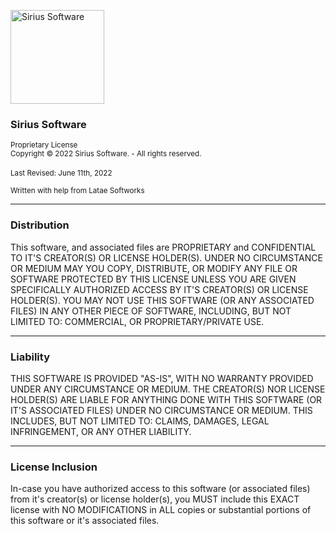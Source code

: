 <img width="150" height="150" src="https://i.imgur.com/leqd2ug.png" alt="Sirius Software"> <br />
<h3>Sirius Software</h3>
<sup>Proprietary License</sup> <br />
<sup>Copyright © 2022 Sirius Software. - All rights reserved.</sup> <br /> <br />
<sup>Last Revised: June 11th, 2022</sup>

<sup>Written with help from Latae Softworks</sup>

___

### Distribution
This software, and associated files are PROPRIETARY and CONFIDENTIAL TO IT'S CREATOR(S) OR LICENSE HOLDER(S). UNDER NO CIRCUMSTANCE OR MEDIUM MAY YOU COPY, DISTRIBUTE, OR MODIFY ANY FILE OR SOFTWARE PROTECTED BY THIS LICENSE UNLESS YOU ARE GIVEN SPECIFICALLY AUTHORIZED ACCESS BY IT'S CREATOR(S) OR LICENSE HOLDER(S). YOU MAY NOT USE THIS SOFTWARE (OR ANY ASSOCIATED FILES) IN ANY OTHER PIECE OF SOFTWARE, INCLUDING, BUT NOT LIMITED TO: COMMERCIAL, OR PROPRIETARY/PRIVATE USE.

___

### Liability
THIS SOFTWARE IS PROVIDED "AS-IS", WITH NO WARRANTY PROVIDED UNDER ANY CIRCUMSTANCE OR MEDIUM. THE CREATOR(S) NOR LICENSE HOLDER(S) ARE LIABLE FOR ANYTHING DONE WITH THIS SOFTWARE (OR IT'S ASSOCIATED FILES) UNDER NO CIRCUMSTANCE OR MEDIUM. THIS INCLUDES, BUT NOT LIMITED TO: CLAIMS, DAMAGES, LEGAL INFRINGEMENT, OR ANY OTHER LIABILITY.

___

### License Inclusion
In-case you have authorized access to this software (or associated files) from it's creator(s) or license holder(s), you MUST include this EXACT license with NO MODIFICATIONS in ALL copies or substantial portions of this software or it's associated files.
